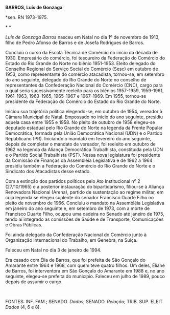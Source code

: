 **BARROS, Luís de Gonzaga**

\*sen. RN 1973-1975.

* *

*Luís de Gonzaga Barros* nasceu em Natal no dia 1º de novembro de 1913,
filho de Pedro Afonso de Barros e de Josefa Rodrigues de Barros.

Concluiu o curso da Escola Técnica de Comércio no início da década de
1930. Empresário do comércio, foi tesoureiro da Federação do Comércio do
Estado do Rio Grande do Norte no biênio 1951-1953. Eleito delegado do
Conselho Regional do Serviço Social do Comércio (Sesc) em outubro de
1953, como representante do comércio atacadista, tornou-se, em setembro
do ano seguinte, delegado do Rio Grande do Norte no conselho de
representantes da Confederação Nacional do Comércio (CNC), cargo para o
qual seria sucessivamente reeleito para os biênios 1957-1959, 1959-1961,
1961-1963, 1963-1965, 1965-1967 e 1967-1969. Em 1955, tornou-se
presidente da Federação do Comércio do Estado do Rio Grande do Norte.

Iniciou sua trajetória política elegendo-se, em outubro de 1954,
vereador à Câmara Municipal de Natal. Empossado no início do ano
seguinte, presidiu aquela casa entre 1955 e 1958. No pleito de outubro
de 1958 elegeu-se deputado estadual pelo Rio Grande do Norte na legenda
da Frente Popular Democrática, formada pela União Democrática Nacional
(UDN) e o Partido Republicano (PR). Iniciando o mandato em fevereiro do
ano seguinte, depois de completar o mandato de vereador, foi reeleito em
outubro de 1962 na legenda da Aliança Democrática Trabalhista,
constituída pela UDN e o Partido Social Trabalhista (PST). Nessa nova
legislatura foi presidente da Comissão de Finanças da Assembléia
Legislativa e de 1962 a 1964 presidiu também a Federação do Comércio do
Rio Grande do Norte e o Sindicato dos Atacadistas desse estado.

Com a extinção dos partidos políticos pelo Ato Institucional nº 2
(27/10/1965) e a posterior instauração do bipartidarismo, filiou-se à
Aliança Renovadora Nacional (Arena), partido de sustentação ao regime
militar, em cuja legenda se elegeu suplente do senador Francisco Duarte
Filho no pleito de novembro de 1966. Concluiu o mandato na Assembléia
Legislativa em janeiro do ano seguinte e, em setembro de 1973, com a
morte de Francisco Duarte Filho, ocupou uma cadeira no Senado até
janeiro de 1975, tendo aí integrado as comissões de Saúde e de
Transporte, Comunicações e Obras Públicas.

Foi ainda delegado da Confederação Nacional do Comércio junto à
Organização Internacional do Trabalho, em Genebra, na Suíça.

Faleceu em Natal no dia 3 de janeiro de 1994.

Era casado com Élia de Barros, que foi prefeita de São Gonçalo do
Amarante entre 1964 e 1968, com quem teve quatro filhos. Um deles,
Eliane de Barros, foi interventora em São Gonçalo do Amarante em 1988 e,
no ano seguinte, elegeu-se prefeita do município. Faleceu em julho de
1989, pouco depois de assumir o cargo.

 

FONTES: INF. FAM.; SENADO. *Dados*; SENADO. *Relação*; TRIB. SUP. ELEIT.
*Dados* (4, 6 e 8).

 
